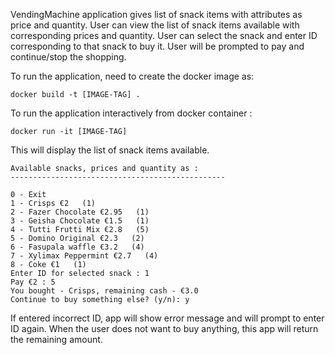 VendingMachine application gives list of snack items 
with attributes as price and quantity. User can view 
the list of snack items available with corresponding 
prices and quantity. User can select the snack and 
enter ID corresponding to that snack to buy it. User 
will be prompted to pay and continue/stop the shopping.

To run the application, need to create the docker image as:

    docker build -t [IMAGE-TAG] .

To run the application interactively from docker container :
    
    docker run -it [IMAGE-TAG]

This will display the list of snack items available. 

    Available snacks, prices and quantity as :
    ------------------------------------------------
    
    0 - Exit
    1 - Crisps €2   (1)
    2 - Fazer Chocolate €2.95   (1)
    3 - Geisha Chocolate €1.5   (1)
    4 - Tutti Frutti Mix €2.8   (5)
    5 - Domino Original €2.3   (2)
    6 - Fasupala waffle €3.2   (4)
    7 - Xylimax Peppermint €2.7   (4)
    8 - Coke €1   (1)
    Enter ID for selected snack : 1
    Pay €2 : 5
    You bought - Crisps, remaining cash - €3.0
    Continue to buy something else? (y/n): y


If entered incorrect ID, app will show error message and will
prompt to enter ID again. When the user does not want to buy 
anything, this app will return the remaining amount. 